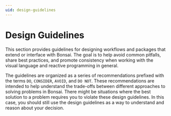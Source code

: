 ```yaml
---
uid: design-guidelines
---
```


# Design Guidelines

This section provides guidelines for designing workflows and packages that extend or interface with Bonsai. The goal is to help avoid common pitfalls, share best practices, and promote consistency when working with the visual language and reactive programming in general.

The guidelines are organized as a series of recommendations prefixed with the terms `DO`, `CONSIDER`, `AVOID`, and `DO NOT`. These recommendations are intended to help understand the trade-offs between different approaches to solving problems in Bonsai. There might be situations where the best solution to a problem requires you to violate these design guidelines. In this case, you should still use the design guidelines as a way to understand and reason about your decision.


